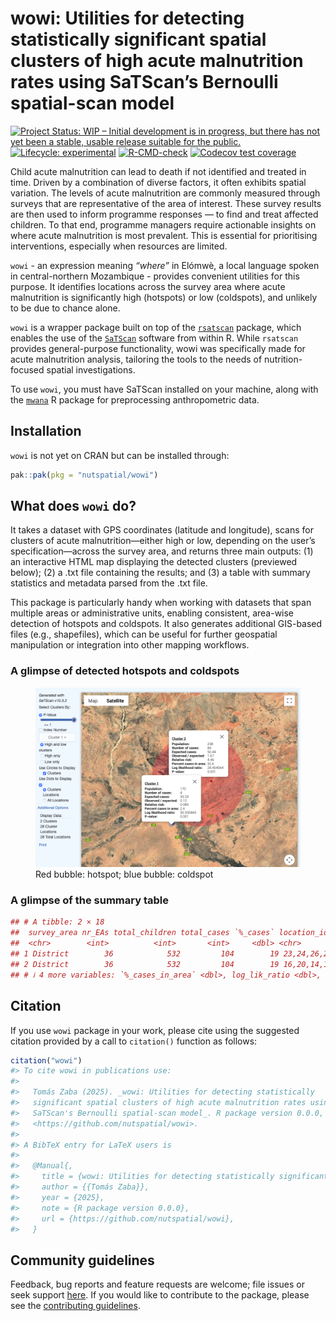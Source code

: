 
<!-- README.md is generated from README.Rmd. Please edit that file -->

# wowi: Utilities for detecting statistically significant spatial clusters of high acute malnutrition rates using SaTScan’s Bernoulli spatial-scan model

<!-- badges: start -->  
[![Project Status: WIP – Initial development is in progress, but there
has not yet been a stable, usable release suitable for the
public.](https://www.repostatus.org/badges/latest/wip.svg)](https://www.repostatus.org/#wip)
[![Lifecycle:
experimental](https://img.shields.io/badge/lifecycle-experimental-orange.svg)](https://lifecycle.r-lib.org/articles/stages.html#experimental)
[![R-CMD-check](https://github.com/nutspatial/wowi/actions/workflows/R-CMD-check.yaml/badge.svg)](https://github.com/nutspatial/wowi/actions/workflows/R-CMD-check.yaml)
[![Codecov test
coverage](https://codecov.io/gh/nutspatial/wowi/graph/badge.svg)](https://app.codecov.io/gh/nutspatial/wowi)  
<!-- badges: end -->

Child acute malnutrition can lead to death if not identified and treated
in time. Driven by a combination of diverse factors, it often exhibits
spatial variation. The levels of acute malnutrition are commonly
measured through surveys that are representative of the area of
interest. These survey results are then used to inform programme
responses — to find and treat affected children. To that end, programme
managers require actionable insights on where acute malnutrition is most
prevalent. This is essential for prioritising interventions, especially
when resources are limited.

`wowi` - an expression meaning *“where”* in Elómwè, a local language
spoken in central-northern Mozambique - provides convenient utilities
for this purpose. It identifies locations across the survey area where
acute malnutrition is significantly high (hotspots) or low (coldspots),
and unlikely to be due to chance alone.

`wowi` is a wrapper package built on top of the
[`rsatscan`](https://cran.r-project.org/web/packages/rsatscan/index.html)
package, which enables the use of the
[`SaTScan`](https://www.satscan.org) software from within R. While
`rsatscan` provides general-purpose functionality, wowi was specifically
made for acute malnutrition analysis, tailoring the tools to the needs
of nutrition-focused spatial investigations.

To use `wowi`, you must have SaTScan installed on your machine, along
with the [`mwana`](https://nutriverse.io/mwana/) R package for
preprocessing anthropometric data.

## Installation

`wowi` is not yet on CRAN but can be installed through:

``` r
pak::pak(pkg = "nutspatial/wowi")
```

## What does `wowi` do?

It takes a dataset with GPS coordinates (latitude and longitude), scans
for clusters of acute malnutrition—either high or low, depending on the
user’s specification—across the survey area, and returns three main
outputs: (1) an interactive HTML map displaying the detected clusters
(previewed below); (2) a .txt file containing the results; and (3) a
table with summary statistics and metadata parsed from the .txt file.

This package is particularly handy when working with datasets that span
multiple areas or administrative units, enabling consistent, area-wise
detection of hotspots and coldspots. It also generates additional
GIS-based files (e.g., shapefiles), which can be useful for further
geospatial manipulation or integration into other mapping workflows.

### A glimpse of detected hotspots and coldspots

<figure>
<img src="data-raw/detected-clusters.png"
alt="Red bubble: hotspot; blue bubble: coldspot" />
<figcaption aria-hidden="true">Red bubble: hotspot; blue bubble:
coldspot</figcaption>
</figure>

### A glimpse of the summary table

``` r
## # A tibble: 2 × 18
##  survey_area nr_EAs total_children total_cases `%_cases` location_ids   geo   radius span  children n_cases expected_cases observedExpected relative_risk
##  <chr>        <int>          <int>       <int>     <dbl> <chr>          <chr> <chr>  <chr>    <int>   <int>          <dbl>            <dbl>         <dbl>
## 1 District        36            532         104        19 23,24,26,25,3… 13.6… 1.43 … 1.88…      170       4           33.2             0.12         0.085
## 2 District        36            532         104        19 16,20,14,12,1… 13.8… 26.24… 43.5…      258      84           50.4             1.67         4.46 
## # ℹ 4 more variables: `%_cases_in_area` <dbl>, log_lik_ratio <dbl>, pvalue <dbl>, ipc_amn <chr>
```

## Citation

If you use `wowi` package in your work, please cite using the suggested
citation provided by a call to `citation()` function as follows:

``` r
citation("wowi")
#> To cite wowi in publications use:
#> 
#>   Tomás Zaba (2025). _wowi: Utilities for detecting statistically
#>   significant spatial clusters of high acute malnutrition rates using
#>   SaTScan's Bernoulli spatial-scan model_. R package version 0.0.0,
#>   <https://github.com/nutspatial/wowi>.
#> 
#> A BibTeX entry for LaTeX users is
#> 
#>   @Manual{,
#>     title = {wowi: Utilities for detecting statistically significant spatial clusters of high acute malnutrition rates using SaTScan's Bernoulli spatial-scan model},
#>     author = {{Tomás Zaba}},
#>     year = {2025},
#>     note = {R package version 0.0.0},
#>     url = {https://github.com/nutspatial/wowi},
#>   }
```

## Community guidelines

Feedback, bug reports and feature requests are welcome; file issues or
seek support [here](https://github.com/nutspatial/wowi/issues). If you
would like to contribute to the package, please see the [contributing
guidelines](https://github.com/nutspatial/wowi/CONTRIBUTING.html).

